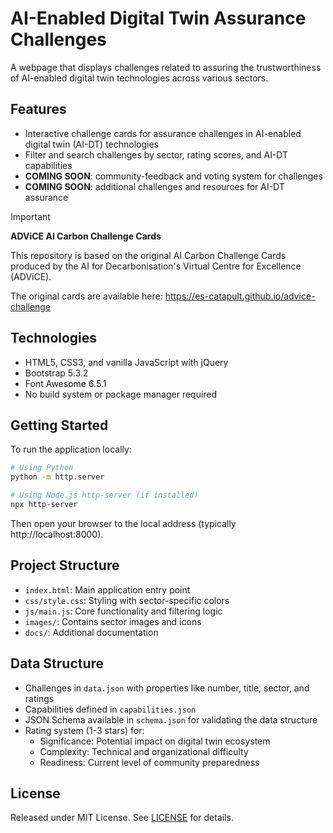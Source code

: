 # AI-Enabled Digital Twin Assurance Challenges

A webpage that displays challenges related to assuring the trustworthiness of AI-enabled digital twin technologies across various sectors.

## Features

- Interactive challenge cards for assurance challenges in AI-enabled digital twin (AI-DT) technologies
- Filter and search challenges by sector, rating scores, and AI-DT capabilities
- **COMING SOON**: community-feedback and voting system for challenges
- **COMING SOON**: additional challenges and resources for AI-DT assurance

> [!IMPORTANT]
> **ADViCE AI Carbon Challenge Cards** 
>
> This repository is based on the original AI Carbon Challenge Cards produced by the AI for Decarbonisation's Virtual Centre for Excellence (ADViCE).
> 
> The original cards are available here: https://es-catapult.github.io/advice-challenge

## Technologies

- HTML5, CSS3, and vanilla JavaScript with jQuery
- Bootstrap 5.3.2
- Font Awesome 6.5.1
- No build system or package manager required

## Getting Started

To run the application locally:

```bash
# Using Python
python -m http.server

# Using Node.js http-server (if installed)
npx http-server
```

Then open your browser to the local address (typically http://localhost:8000).

## Project Structure

- `index.html`: Main application entry point
- `css/style.css`: Styling with sector-specific colors
- `js/main.js`: Core functionality and filtering logic
- `images/`: Contains sector images and icons
- `docs/`: Additional documentation

## Data Structure

- Challenges in `data.json` with properties like number, title, sector, and ratings
- Capabilities defined in `capabilities.json`
- JSON Schema available in `schema.json` for validating the data structure
- Rating system (1-3 stars) for:
  - Significance: Potential impact on digital twin ecosystem
  - Complexity: Technical and organizational difficulty
  - Readiness: Current level of community preparedness

## License

Released under MIT License. See [LICENSE](LICENSE) for details.